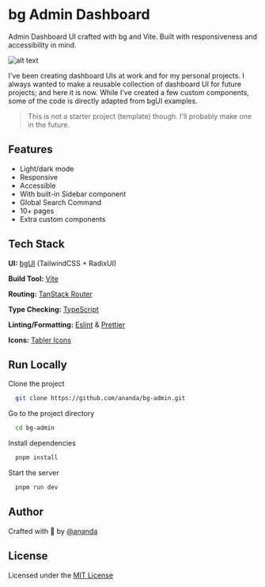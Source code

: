 # bg Admin Dashboard

Admin Dashboard UI crafted with bg and Vite. Built with responsiveness and accessibility in mind.

![alt text](public/images/bg-admin.png)

I've been creating dashboard UIs at work and for my personal projects. I always wanted to make a reusable collection of dashboard UI for future projects; and here it is now. While I've created a few custom components, some of the code is directly adapted from bgUI examples.

> This is not a starter project (template) though. I'll probably make one in the future.

## Features

- Light/dark mode
- Responsive
- Accessible
- With built-in Sidebar component
- Global Search Command
- 10+ pages
- Extra custom components

## Tech Stack

**UI:** [bgUI](https://ui.bg.com) (TailwindCSS + RadixUI)

**Build Tool:** [Vite](https://vitejs.dev/)

**Routing:** [TanStack Router](https://tanstack.com/router/latest)

**Type Checking:** [TypeScript](https://www.typescriptlang.org/)

**Linting/Formatting:** [Eslint](https://eslint.org/) & [Prettier](https://prettier.io/)

**Icons:** [Tabler Icons](https://tabler.io/icons)

## Run Locally

Clone the project

```bash
  git clone https://github.com/ananda/bg-admin.git
```

Go to the project directory

```bash
  cd bg-admin
```

Install dependencies

```bash
  pnpm install
```

Start the server

```bash
  pnpm run dev
```

## Author

Crafted with 🤍 by [@ananda](https://github.com/ananda)

## License

Licensed under the [MIT License](https://choosealicense.com/licenses/mit/)
